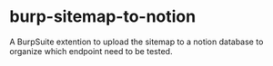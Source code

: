 # burp-sitemap-to-notion
A BurpSuite extention to upload the sitemap to a notion database to organize which endpoint need to be tested.
